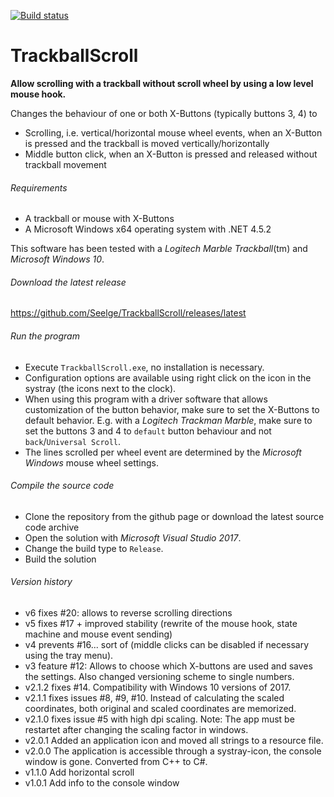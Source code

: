 [![Build status](https://ci.appveyor.com/api/projects/status/4djs3rk5v8s4oqy0/branch/master?svg=true)](https://ci.appveyor.com/project/Seelge/trackballscroll/branch/master)

TrackballScroll
===============
**Allow scrolling with a trackball without scroll wheel by using a low level mouse hook.**

Changes the behaviour of one or both X-Buttons (typically buttons 3, 4) to
- Scrolling, i.e. vertical/horizontal mouse wheel events, when an X-Button is pressed and the trackball is moved vertically/horizontally
- Middle button click, when an X-Button is pressed and released without trackball movement

###### Requirements
- A trackball or mouse with X-Buttons
- A Microsoft Windows x64 operating system with .NET 4.5.2

This software has been tested with a *Logitech Marble Trackball*(tm) and *Microsoft Windows 10*.

###### Download the latest release
https://github.com/Seelge/TrackballScroll/releases/latest

###### Run the program
- Execute `TrackballScroll.exe`, no installation is necessary.
- Configuration options are available using right click on the icon in the systray (the icons next to the clock).
- When using this program with a driver software that allows customization of the button behavior, make sure to set the X-Buttons to default behavior. E.g. with a *Logitech Trackman Marble*, make sure to set the buttons 3 and 4 to `default` button behaviour and not `back`/`Universal Scroll`.
- The lines scrolled per wheel event are determined by the *Microsoft Windows* mouse wheel settings.

###### Compile the source code
- Clone the repository from the github page or download the latest source code archive
- Open the solution with *Microsoft Visual Studio 2017*.
- Change the build type to `Release`.
- Build the solution

###### Version history
- v6 fixes #20: allows to reverse scrolling directions
- v5 fixes #17 + improved stability (rewrite of the mouse hook, state machine and mouse event sending)
- v4 prevents #16... sort of (middle clicks can be disabled if necessary using the tray menu).
- v3 feature #12: Allows to choose which X-buttons are used and saves the settings. Also changed versioning scheme to single numbers.
- v2.1.2 fixes #14. Compatibility with Windows 10 versions of 2017.
- v2.1.1 fixes issues #8, #9, #10. Instead of calculating the scaled coordinates, both original and scaled coordinates are memorized.
- v2.1.0 fixes issue #5 with high dpi scaling. Note: The app must be restartet after changing the scaling factor in windows.
- v2.0.1 Added an application icon and moved all strings to a resource file.
- v2.0.0 The application is accessible through a systray-icon, the console window is gone. Converted from C++ to C#.
- v1.1.0 Add horizontal scroll 
- v1.0.1 Add info to the console window
